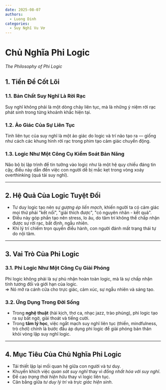 ```yaml
---
date: 2025-08-07
authors:
  - Luong Dinh
categories:
  - Suy Nghĩ Vu Vơ
---
```

# Chủ Nghĩa Phi Logic
*The Philosophy of Phi Logic*

## 1. Tiền Đề Cốt Lõi

### 1.1. Bản Chất Suy Nghĩ Là Rời Rạc  
Suy nghĩ không phải là một dòng chảy liên tục, mà là những ý niệm rời rạc phát sinh trong từng khoảnh khắc hiện tại.

### 1.2. Ảo Giác Của Sự Liên Tục  
Tính liên tục của suy nghĩ là một ảo giác do logic và trí não tạo ra — giống như cách các khung hình rời rạc trong phim tạo cảm giác chuyển động.

### 1.3. Logic Như Một Công Cụ Kiểm Soát Bản Năng  
Não bộ bị lập trình để tin tưởng vào logic như là một hệ quy chiếu đáng tin cậy, điều này dẫn đến việc con người dễ bị mắc kẹt trong vòng xoáy overthinking (quá tải suy nghĩ).

---

## 2. Hệ Quả Của Logic Tuyệt Đối

- Tư duy logic tạo nên sự *gượng ép liền mạch*, khiến người ta có cảm giác mọi thứ phải "kết nối", "giải thích được", "có nguyên nhân - kết quả".
- Điều này góp phần tạo nên stress, lo âu, do tâm trí không thể chấp nhận được sự rời rạc, bất định, ngẫu nhiên.
- Khi lý trí chiếm trọn quyền điều hành, con người đánh mất trạng thái tự do nội tâm.

---

## 3. Vai Trò Của Phi Logic

### 3.1. Phi Logic Như Một Công Cụ Giải Phóng  
Phi logic không phải là sự phủ nhận hoàn toàn logic, mà là sự chấp nhận tính tương đối và giới hạn của logic.  
=> Nó mở ra cánh cửa cho trực giác, cảm xúc, sự ngẫu nhiên và sáng tạo.

### 3.2. Ứng Dụng Trong Đời Sống  

- Trong **nghệ thuật** (hài kịch, thơ ca, nhạc jazz, trào phúng), phi logic tạo ra sự bất ngờ, giải thoát và tiếng cười.  
- Trong **tâm lý học**, việc ngắt mạch suy nghĩ liên tục (thiền, mindfulness, trò chơi) chính là bước đầu áp dụng phi logic để giải phóng bản thân khỏi vòng lặp suy nghĩ logic.

---

## 4. Mục Tiêu Của Chủ Nghĩa Phi Logic

- Tái thiết lập lại mối quan hệ giữa con người và tư duy.
- Khuyến khích việc *quan sát suy nghĩ* thay vì *đồng nhất hóa với suy nghĩ*.
- Đề cao *trạng thái hiện hữu* thay vì logic liên tục.
- Cân bằng giữa *tư duy lý trí* và *trực giác hiện sinh*.
